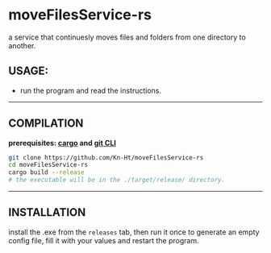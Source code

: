 # moveFilesService-rs
a service that continuesly moves files and folders from one directory to another.

## USAGE:
- run the program and read the instructions.

---
## COMPILATION
**prerequisites: [cargo](https://doc.rust-lang.org/cargo/getting-started/installation.html) and [git CLI](https://cli.github.com/)**
```bash
git clone https://github.com/Kn-Ht/moveFilesService-rs
cd moveFilesService-rs
cargo build --release
# the executable will be in the ./target/release/ directory.
```


---
## INSTALLATION
install the .exe from the `releases` tab, then run it once to generate an empty config file, fill it with your values and restart the program.

